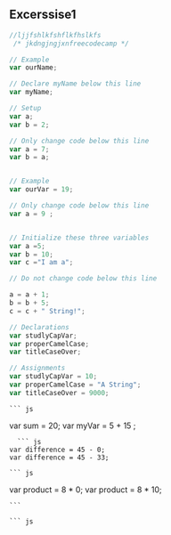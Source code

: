 ## Excerssise1 

``` js 
//ljjfshlkfshflkfhslkfs
 /* jkdngjngjxnfreecodecamp */
 ```
 ``` js 
// Example
var ourName;

// Declare myName below this line
var myName; 
```
 ``` js 
// Setup
var a;
var b = 2;

// Only change code below this line
var a = 7;
var b = a;
 ```
  ``` js 

 // Example
var ourVar = 19;

// Only change code below this line
var a = 9 ;
 ```
   ``` js 

 // Initialize these three variables
var a =5;
var b = 10;
var c ="I am a";

// Do not change code below this line

a = a + 1;
b = b + 5;
c = c + " String!";
  ```  
  ``` js 
// Declarations
var studlyCapVar;
var properCamelCase;
var titleCaseOver;

// Assignments
var studlyCapVar = 10;
var properCamelCase = "A String";
var titleCaseOver = 9000;
  ```
    ``` js 

  var sum = 20;
var myVar = 5 + 15 ;
  ```  
    ``` js 
var difference = 45 - 0;
var difference = 45 - 33;
```
    ``` js 

var product = 8 * 0;
var product = 8 * 10;

    ```   

    ``` js 





